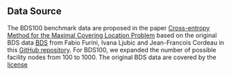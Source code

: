 ## Data Source
The BDS100 benchmark data are proposed in the paper [Cross-entropy Method for the Maximal Covering Location Problem](https://doi.org/10.1287/ijoc.2024.0611) based on the original BDS data [BDS](data/BDS) from Fabio Furini, Ivana Ljubic and Jean-Francois Cordeau in this [GitHub repository](https://github.com/fabiofurini/LocationCovering).
For BDS100, we expanded the number of possible facility nodes from 100 to 1000. 
The original BDS data are covered by the [license](https://github.com/fabiofurini/LocationCovering/blob/master/license.md)
